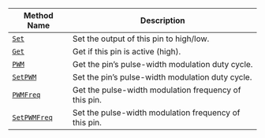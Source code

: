Method Name | Description
----------- | -----------
[`Set`](/components/board/#set) | Set the output of this pin to high/low.
[`Get`](/components/board/#get) | Get if this pin is active (high).
[`PWM`](/components/board/#pwm) | Get the pin’s pulse-width modulation duty cycle.
[`SetPWM`](/components/board/#pwmfreq) | Set the pin’s pulse-width modulation duty cycle.
[`PWMFreq`](/components/board/#pwmfreq) | Get the pulse-width modulation frequency of this pin.
[`SetPWMFreq`](/components/board/#setpwmfreq) | Set the pulse-width modulation frequency of this pin.
